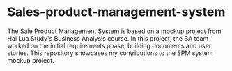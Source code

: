 # Sales-product-management-system
The Sale Product Management System is based on a mockup project from Hai Lua Study's Business Analysis course. In this project, the BA team worked on the initial requirements phase, building documents and user stories. This repository showcases my contributions to the SPM system mockup project.
